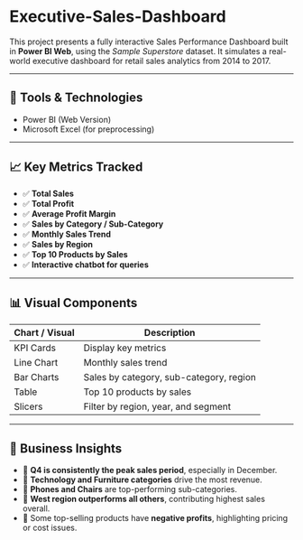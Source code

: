 # Executive-Sales-Dashboard
This project presents a fully interactive Sales Performance Dashboard built in **Power BI Web**, using the *Sample Superstore* dataset. It simulates a real-world executive dashboard for retail sales analytics from 2014 to 2017.

---

## 🧰 Tools & Technologies
- Power BI (Web Version)
- Microsoft Excel (for preprocessing)

---

## 📈 Key Metrics Tracked
- ✅ **Total Sales**
- ✅ **Total Profit**
- ✅ **Average Profit Margin**
- ✅ **Sales by Category / Sub-Category**
- ✅ **Monthly Sales Trend**
- ✅ **Sales by Region**
- ✅ **Top 10 Products by Sales**
- ✅ **Interactive chatbot for queries**
---

## 📊 Visual Components

| Chart / Visual                | Description                            |
|------------------------------|----------------------------------------|
| KPI Cards                    | Display key metrics                    |
| Line Chart                   | Monthly sales trend                    |
| Bar Charts                   | Sales by category, sub-category, region|
| Table                        | Top 10 products by sales               |
| Slicers                      | Filter by region, year, and segment    |

---

## 📌 Business Insights

- 🔹 **Q4 is consistently the peak sales period**, especially in December.
- 🔹 **Technology and Furniture categories** drive the most revenue.
- 🔹 **Phones and Chairs** are top-performing sub-categories.
- 🔹 **West region outperforms all others**, contributing highest sales overall.
- 🔹 Some top-selling products have **negative profits**, highlighting pricing or cost issues.

